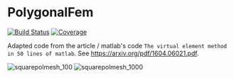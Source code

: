 # PolygonalFem

[![Build Status](https://travis-ci.com/edljk/PolygonalFem.jl.svg?branch=main)](https://travis-ci.com/edljk/PolygonalFem.jl)
[![Coverage](https://codecov.io/gh/edljk/PolygonalFem.jl/branch/main/graph/badge.svg)](https://codecov.io/gh/edljk/PolygonalFem.jl)

Adapted code from the article / matlab's code `The virtual element method in 50 lines of matlab`. See https://arxiv.org/pdf/1604.06021.pdf.

![squarepolmesh_100](https://user-images.githubusercontent.com/14992507/147603571-bb214ddc-2c5f-406c-aff6-e7e4810f6269.png)
![squarepolmesh_1000](https://user-images.githubusercontent.com/14992507/147603595-a5d61609-8b81-4a62-b9ff-86fccec29967.png)
